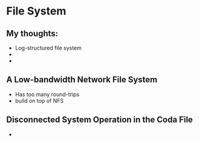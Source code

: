 # File System

## My thoughts:

-   <span id="anchor"></span>Log-structured file system
-   
-   

## A Low-bandwidth Network File System

-   Has too many round-trips
-   build on top of NFS

## Disconnected System Operation in the Coda File

-
